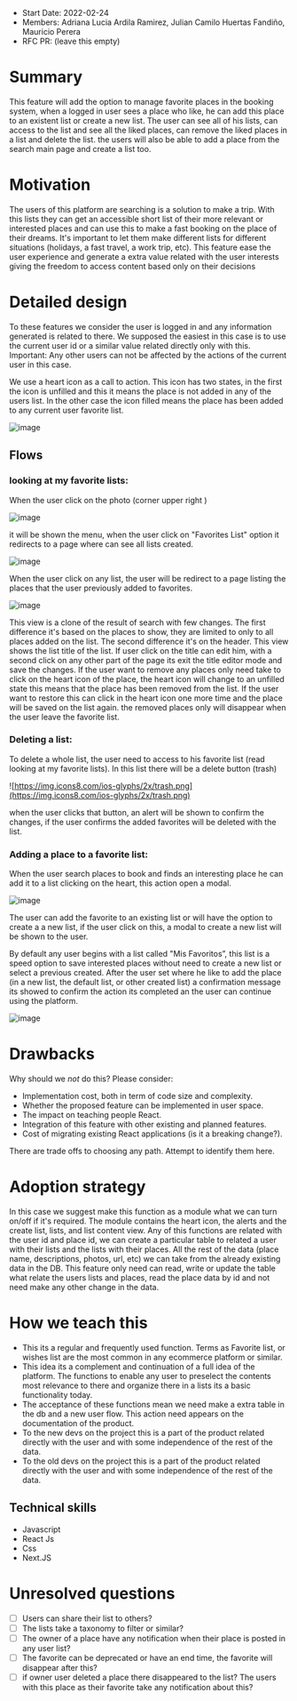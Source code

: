 - Start Date: 2022-02-24
- Members: Adriana Lucia Ardila Ramirez, Julian Camilo Huertas Fandiño, Mauricio Perera
- RFC PR: (leave this empty)

# Summary

This feature will add the option to manage favorite places in the booking system, when a logged in user sees a place who like, he can add this place to an existent list or create a new list.
The user can see all of his lists, can access to the list and see all the liked places, can remove the liked places in a list and delete the list. the users will also be able to add a place from the search main page and create a list too.

# Motivation

The users of this platform are searching is a solution to make a trip. With this lists they can get an accessible short list of their more relevant or interested places and can use this to make a fast booking on the place of their dreams.
It's important to let them make different lists for different situations (holidays, a fast travel, a work trip, etc).
This feature ease the user experience and generate a extra value related with the user interests giving the freedom to access content based only on their decisions

# Detailed design

To these features we consider the user is logged in and any information generated is related to there. We supposed the easiest in this case is to use the current user id or a similar value related directly only with this.
Important: Any other users can not be affected by the actions of the current user in this case.

We use a heart icon as a call to action. This icon has two states, in the first the icon is unfilled and this it means the place is not added in any of the users list. In the other case the icon filled means the place has been added to any current user favorite list.

![image](https://user-images.githubusercontent.com/43361414/157812598-4ca3db91-50c6-44e5-a624-2a27cfb99cbd.png)

## Flows

### looking at my favorite lists:

When the user click on the photo (corner upper right )

![image](https://user-images.githubusercontent.com/43361414/157812631-c7c25ddf-5c2c-4234-8b2f-5ec02c35ab93.png)

it will be shown the menu, when the user click on "Favorites List" option it redirects to a page where can see all lists created.

![image](https://user-images.githubusercontent.com/43361414/157812740-292b6e2b-1dc4-4c84-bcc9-4f985021d25a.png)

When the user click on any list, the user will be redirect to a page listing the places that the user previously added to favorites.

![image](https://user-images.githubusercontent.com/43361414/157812761-e4b32614-2761-4624-9489-fd7996e63199.png)

This view is a clone of the result of search with few changes. The first difference it's based on the places to show, they are limited to only to all places added on the list. The second difference it's on the header. This view shows the list title of the list. If user click on the title can edit him, with a second click on any other part of the page its exit the title editor mode and save the changes.
If the user want to remove any places only need take to click on the heart icon of the place, the heart icon will change to an unfilled state this means that the place has been removed from the list. If the user want to restore this can click in the heart icon one more time and the place will be saved on the list again. the removed places only will disappear when the user leave the favorite list.

### Deleting a list:

To delete a whole list, the user need to access to his favorite list (read looking at my favorite lists). In this list there will be a delete button (trash)

![https://img.icons8.com/ios-glyphs/2x/trash.png](https://img.icons8.com/ios-glyphs/2x/trash.png)

when the user clicks that button, an alert will be shown to confirm the changes, if the user confirms the added favorites will be deleted with the list.

### Adding a place to a favorite list:

When the user search places to book and finds an interesting place he can add it to a list clicking on the heart, this action open a modal.

![image](https://user-images.githubusercontent.com/43361414/157812879-0437a2e0-3ff4-493c-b55e-1cdde847336c.png)

The user can add the favorite to an existing list or will have the option to create a a new list, if the user click on this, a modal to create a new list will be shown to the user. 

By default any user begins with a list called "Mis Favoritos”, this list is a speed option to save interested places without need to create a new list or select a previous created.
After the user set where he like to add the place (in a new list, the default list, or other created list) a confirmation message its showed to confirm the action its completed an the user can continue using the platform.

![image](https://user-images.githubusercontent.com/43361414/157812913-4a18e1ab-7c9a-4dc9-afa9-9c51f36dc4ec.png)

# Drawbacks

Why should we *not* do this? Please consider:

- Implementation cost, both in term of code size and complexity.
- Whether the proposed feature can be implemented in user space.
- The impact on teaching people React.
- Integration of this feature with other existing and planned features.
- Cost of migrating existing React applications (is it a breaking change?).

There are trade offs to choosing any path. Attempt to identify them here.

# Adoption strategy

In this case we suggest make this function as a module what we can turn on/off if it's required. The module contains the heart icon, the alerts and the create list, lists, and list content view.
Any of this functions are related with the user id and place id, we can create a particular table to related a user with their lists and the lists with their places. All the rest of the data (place name, descriptions, photos, url, etc) we can take from the already existing data in the DB.
This feature only need can read, write or update the table what relate the users lists and places, read the place data by id and not need make any other change in the data.

# How we teach this

- This its a regular and frequently used function. Terms as Favorite list, or wishes list are the most common in any ecommerce platform or similar.
- This idea its a complement and continuation of a full idea of the platform. The functions to enable any user to preselect the contents most relevance to there and organize there in a lists its a basic functionality today.
- The acceptance of these functions mean we need make a extra table in the db and a new user flow. This action need appears on the documentation of the product.
- To the new devs on the project this is a part of the product related directly with the user and with some independence of the rest of the data.
- To the old devs on the project this is a part of the product related directly with the user and with some independence of the rest of the data.

## Technical skills

- Javascript
- React Js
- Css
- Next.JS

# Unresolved questions

- [ ]  Users can share their list to others?
- [ ]  The lists take a taxonomy to filter or similar?
- [ ]  The owner of a place have any notification when their place is posted in any user list?
- [ ]  The favorite can be deprecated or have an end time, the favorite will disappear after this?
- [ ]  if owner user deleted a place there disappeared to the list? The users with this place as their favorite take any notification about this?
